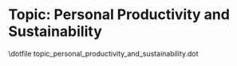 Topic: Personal Productivity and Sustainability
===============================================

\dotfile topic_personal_productivity_and_sustainability.dot